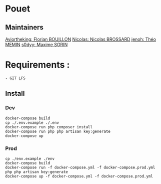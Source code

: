 # Pouet

## Maintainers

[Aviortheking: Florian BOUILLON](https://github.com/Aviortheking)
[Nicolas: Nicolas BROSSARD](https://github.com/Nicolas-Brossard)
[jenoh: Théo MEMIN](https://github.com/jenoh)
[s0dyy: Maxime SORIN](https://github.com/s0dyy)

# Requirements : 
    - GIT LFS

## Install

### Dev

```
docker-compose build
cp ./.env.example ./.env
docker-compose run php composer install
docker-compose run php php artisan key:generate
docker-compose up
```


### Prod

```
cp ./env.example ./env
docker-compose build
docker-compose run -f docker-compose.yml -f docker-compose.prod.yml php php artisan key:generate
docker-compose up -f docker-compose.yml -f docker-compose.prod.yml
```
